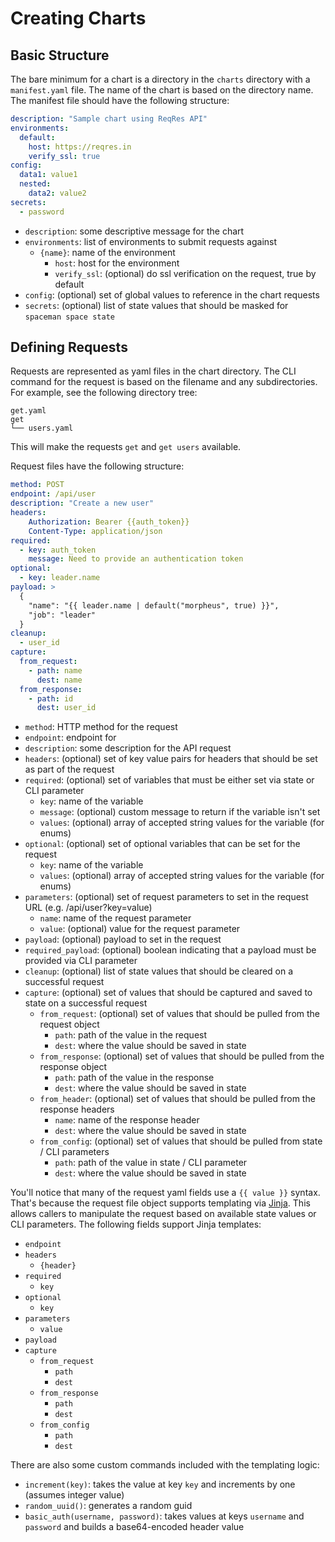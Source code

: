 # Creating Charts

## Basic Structure

The bare minimum for a chart is a directory in the `charts` directory with a `manifest.yaml` file.  The name of the chart is based on the directory name.  The manifest file should have the following structure:
```yaml
description: "Sample chart using ReqRes API"
environments:
  default:
    host: https://reqres.in
    verify_ssl: true
config:
  data1: value1
  nested:
    data2: value2
secrets:
  - password
```
- `description`: some descriptive message for the chart
- `environments`: list of environments to submit requests against
    - `{name}`: name of the environment
        - `host`: host for the environment
        - `verify_ssl`: (optional) do ssl verification on the request, true by default
- `config`: (optional) set of global values to reference in the chart requests
- `secrets`: (optional) list of state values that should be masked for `spaceman space state`

## Defining Requests

Requests are represented as yaml files in the chart directory.  The CLI command for the request is based on the filename and any subdirectories.  For example, see the following directory tree:
```
get.yaml
get
└── users.yaml
```
This will make the requests `get` and `get users` available.

Request files have the following structure:
```yaml
method: POST
endpoint: /api/user
description: "Create a new user"
headers:
    Authorization: Bearer {{auth_token}}
    Content-Type: application/json
required:
  - key: auth_token
    message: Need to provide an authentication token
optional:
  - key: leader.name
payload: >
  {
    "name": "{{ leader.name | default("morpheus", true) }}",
    "job": "leader"
  }
cleanup:
  - user_id
capture:
  from_request:
    - path: name
      dest: name
  from_response:
    - path: id
      dest: user_id
```
- `method`: HTTP method for the request
- `endpoint`: endpoint for
- `description`: some description for the API request
- `headers`: (optional) set of key value pairs for headers that should be set as part of the request
- `required`: (optional) set of variables that must be either set via state or CLI parameter
    - `key`: name of the variable
    - `message`: (optional) custom message to return if the variable isn't set
    - `values`: (optional) array of accepted string values for the variable (for enums)
- `optional`: (optional) set of optional variables that can be set for the request
    - `key`: name of the variable
    - `values`: (optional) array of accepted string values for the variable (for enums)
- `parameters`: (optional) set of request parameters to set in the request URL (e.g. /api/user?key=value)
    - `name`: name of the request parameter
    - `value`: (optional) value for the request parameter
- `payload`: (optional) payload to set in the request
- `required_payload`: (optional) boolean indicating that a payload must be provided via CLI parameter
- `cleanup`: (optional) list of state values that should be cleared on a successful request
- `capture`: (optional) set of values that should be captured and saved to state on a successful request
    - `from_request`: (optional) set of values that should be pulled from the request object
        - `path`: path of the value in the request
        - `dest`: where the value should be saved in state
    - `from_response`: (optional) set of values that should be pulled from the response object
        - `path`: path of the value in the response
        - `dest`: where the value should be saved in state
    - `from_header`: (optional) set of values that should be pulled from the response headers
        - `name`: name of the response header
        - `dest`: where the value should be saved in state
    - `from_config`: (optional) set of values that should be pulled from state / CLI parameters
        - `path`: path of the value in state / CLI parameter
        - `dest`: where the value should be saved in state

You'll notice that many of the request yaml fields use a `{{ value }}` syntax.  That's because the request file object supports templating via [Jinja](https://jinja.palletsprojects.com/en/3.1.x/).  This allows callers to manipulate the request based on available state values or CLI parameters.  The following fields support Jinja templates:
- `endpoint`
- `headers`
    - `{header}`
- `required`
    - `key`
- `optional`
    - `key`
- `parameters`
    - `value`
- `payload`
- `capture`
    - `from_request`
        - `path`
        - `dest`
    - `from_response`
        - `path`
        - `dest`
    - `from_config`
        - `path`
        - `dest`

There are also some custom commands included with the templating logic:
- `increment(key)`: takes the value at key `key` and increments by one (assumes integer value)
- `random_uuid()`: generates a random guid
- `basic_auth(username, password)`: takes values at keys `username` and `password` and builds a base64-encoded header value

